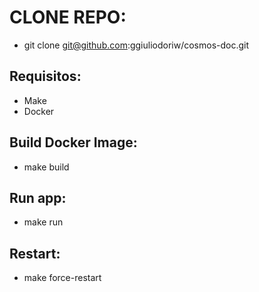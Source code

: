 # CLONE REPO:
- git clone git@github.com:ggiuliodoriw/cosmos-doc.git

## Requisitos:
- Make
- Docker

## Build Docker Image:
- make build

## Run app:
- make run

## Restart:
- make force-restart
